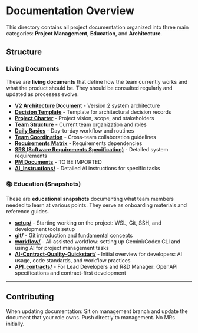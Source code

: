 # Documentation Overview

This directory contains all project documentation organized into three main categories: **Project Management**, **Education**, and **Architecture**.

## Structure

### Living Documents

These are **living documents** that define how the team currently works and what the product should be. They should be consulted regularly and updated as processes evolve.

- **[V2 Architecture Document](architecture/notebook/v2-Architecture-Document.md)** - Version 2 system architecture
- **[Decision Template](architecture/decisions/template.md)** - Template for architectural decision records
- **[Project Charter](project_management/project_charter.md)** - Project vision, scope, and stakeholders
- **[Team Structure](project_management/teams_and_roles/team_structure.md)** - Current team organization and roles
- **[Daily Basics](project_management/workflow/daily-basics.md)** - Day-to-day workflow and routines
- **[Team Coordination](project_management/workflow/team-coordination.md)** - Cross-team collaboration guidelines
- **[Requirements Matrix](project_management/requirements/requirements_matrix.md)** - Requirements dependencies
- **[SRS (Software Requirements Specification)](project_management/requirements/SRS.md)** - Detailed system requirements
- **[PM Documents](project_management/pm_documents/)** - TO BE IMPORTED
- **[AI_Instructions/](project_management/AI_Instructions/)** - Detailed AI instructions for specific tasks

### 📚 Education (Snapshots)

These are **educational snapshots** documenting what team members needed to learn at various points. They serve as onboarding materials and reference guides.

- **[setup/](education/setup/)** - Starting working on the project: WSL, Git, SSH, and development tools setup
- **[git/](education/git/)** - Git introduction and fundamental concepts
- **[workflow/](education/workflow/)** - AI-assisted workflow: setting up Gemini/Codex CLI and using AI for project management tasks
- **[AI-Contract-Quality-Quickstart/](education/AI-Contract-Quality-Quickstart/)** - Initial overview for developers: AI usage, code standards, and workflow practices
- **[API_contracts/](education/API_contracts/)** - For Lead Developers and R&D Manager: OpenAPI specifications and contract-first development

---

## Contributing

When updating documentation: Sit on management branch and update the document that your role owns. Push directly to management. No MRs initially.
